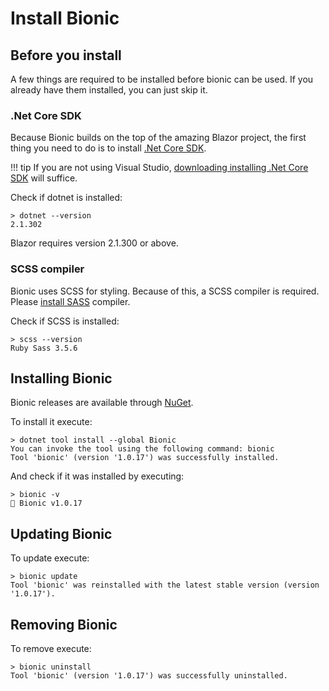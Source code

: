 # Install Bionic

## Before you install

A few things are required to be installed before bionic can be used. If you already have them installed, you can just skip it.

### .Net Core SDK

Because Bionic builds on the top of the amazing Blazor project, the first thing you need to do is to install [.Net Core SDK](https://blazor.net/docs/get-started.html#setup).

!!! tip
    If you are not using Visual Studio, [downloading installing .Net Core SDK](https://www.microsoft.com/net/download) will suffice.

Check if dotnet is installed:

```text
> dotnet --version
2.1.302
```

Blazor requires version 2.1.300 or above.

### SCSS compiler

Bionic uses SCSS for styling. Because of this, a SCSS compiler is required. Please [install SASS](https://sass-lang.com/install) compiler.

Check if SCSS is installed:

```text
> scss --version
Ruby Sass 3.5.6
```

## Installing Bionic

Bionic releases are available through [NuGet](https://www.nuget.org/packages/Bionic). 

To install it execute:
```text
> dotnet tool install --global Bionic
You can invoke the tool using the following command: bionic
Tool 'bionic' (version '1.0.17') was successfully installed.
```

And check if it was installed by executing:
```text
> bionic -v
🤖 Bionic v1.0.17
```

## Updating Bionic

To update execute:
```text
> bionic update
Tool 'bionic' was reinstalled with the latest stable version (version '1.0.17').
```

## Removing Bionic

To remove execute:
```text
> bionic uninstall
Tool 'bionic' (version '1.0.17') was successfully uninstalled.
```

